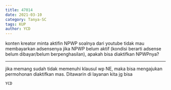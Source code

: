 ```yaml
---
title: 47014
date: 2021-03-10
category: Tanya-SC
tags: KUP
author: YCD
---
```


konten kreator minta aktifin NPWP soalnya dari youtube tidak mau membayarkan adsensenya jika NPWP belum aktif (kondisi berarti adsense belum dibayar/belum berpenghasilan), apakah bisa diaktifkan NPWPnya?

---

jika memang sudah tidak memenuhi klausul wp NE, maka bisa mengajukan permohonan diaktifkan mas. Ditawarin di layanan kita jg bisa

`YCD`
